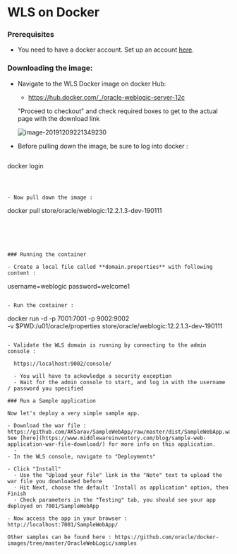 # WLS on Docker

### Prerequisites

- You need to have a docker account.  Set up an account [here](https://hub.docker.com/signup).

### Downloading the image:

- Navigate to the WLS Docker image on docker Hub:

  - https://hub.docker.com/_/oracle-weblogic-server-12c

  "Proceed to checkout" and check required boxes to get to the actual page with the download link

  ![image-20191209221349230](/Users/jleemans/dev/github/how_to_by_jan/image-20191209221349230.png)

- Before pulling down the image, be sure to log into docker : 

  ```
docker login
  ```
  
  
  
- Now pull down the image :

  ```
docker pull store/oracle/weblogic:12.2.1.3-dev-190111
  ```
  
  



### Running the container

- Create a local file called **domain.properties** with following content :

```
username=weblogic
password=welcome1
```

- Run the container : 

```
docker run -d -p 7001:7001 -p 9002:9002 \
      -v $PWD:/u01/oracle/properties store/oracle/weblogic:12.2.1.3-dev-190111
```

- Validate the WLS domain is running by connecting to the admin console : 
  
  https://localhost:9002/console/

  - You will have to ackowledge a security exception
  - Wait for the admin console to start, and log in with the username / password you specified

### Run a Sample application

Now let's deploy a very simple sample app.

- Download the war file : https://github.com/AKSarav/SampleWebApp/raw/master/dist/SampleWebApp.war.  See [here](https://www.middlewareinventory.com/blog/sample-web-application-war-file-download/) for more info on this application.
  - 
- In the WLS console, navigate to "Deployments"

- Click "Install"
  - Use the "Upload your file" link in the "Note" text to upload the war file you downloaded before
  - Hit Next, choose the default 'Install as application" option, then Finish
  - Check parameters in the "Testing" tab, you should see your app deployed on 7001/SampleWebApp

- Now access the app in your browser : http://localhost:7001/SampleWebApp/

Other samples can be found here : https://github.com/oracle/docker-images/tree/master/OracleWebLogic/samples